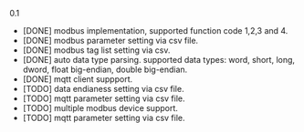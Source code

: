 0.1
- [DONE] modbus implementation, supported function code 1,2,3 and 4.
- [DONE] modbus parameter setting via csv file.
- [DONE] modbus tag list setting via csv.
- [DONE] auto data type parsing. supported data types: word, short, long, dword, float big-endian, double big-endian.
- [DONE] mqtt client suppport.
- [TODO] data endianess setting via csv file.
- [TODO] mqtt parameter setting via csv file.
- [TODO] multiple modbus device support.
- [TODO] mqtt parameter setting via csv file.
  
